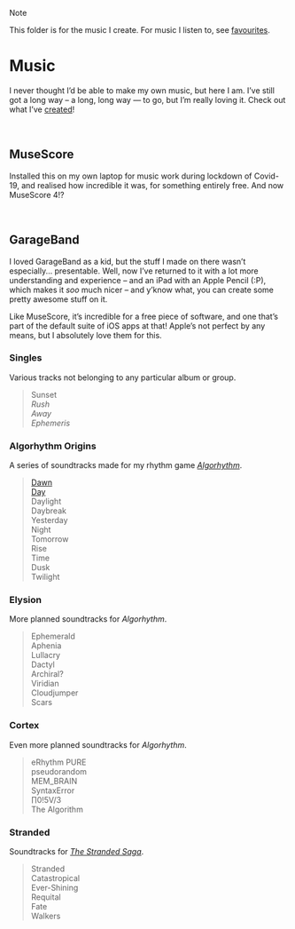 > [!Note]
> This folder is for the music I create. For music I listen to, see [favourites](../~lists/favourites/music.md).

# Music

I never thought I’d be able to make my own music, but here I am. I’ve still got a long way – a long, long way — to go, but I’m really loving it. Check out what I’ve [created](tracks)!


<br>


## MuseScore
Installed this on my own laptop for music work during lockdown of Covid-19, and realised how incredible it was, for something entirely free. And now MuseScore 4!?


<br>


## GarageBand
I loved GarageBand as a kid, but the stuff I made on there wasn’t especially... presentable. Well, now I’ve returned to it with a lot more understanding and experience – and an iPad with an Apple Pencil (:P), which makes it *soo* much nicer – and y’know what, you can create some pretty awesome stuff on it.

Like MuseScore, it’s incredible for a free piece of software, and one that’s part of the default suite of iOS apps at that! Apple’s not perfect by any means, but I absolutely love them for this.

### Singles
Various tracks not belonging to any particular album or group.

> Sunset  
> *Rush*  
> *Away*  
> *Ephemeris*  

### Algorhythm Origins
A series of soundtracks made for my rhythm game [*Algorhythm*](https://github.com/Sup2point0/Algorhythm).

> [Dawn](tracks/Algorhythm%20Origins/Dawn.m4a)  
> [Day](tracks/Algorhythm%20Origins/Day.m4a)  
> Daylight  
> Daybreak  
> Yesterday  
> Night  
> Tomorrow  
> Rise  
> Time  
> Dusk  
> Twilight  

### Elysion
More planned soundtracks for *Algorhythm*.

> Ephemerald  
> Aphenia  
> Lullacry  
> Dactyl  
> Archiral?  
> Viridian  
> Cloudjumper  
> Scars  

### Cortex
Even more planned soundtracks for *Algorhythm*.

> eRhythm PURE  
> pseudorandom  
> MEM_BRAIN  
> SyntaxError  
> ∏0!5V/3  
> The Algorithm  

### Stranded
Soundtracks for [*The Stranded Saga*](../Yu-Gi-Oh/lore/Stranded%20Saga).

> Stranded  
> Catastropical  
> Ever-Shining  
> Requital  
> Fate  
> Walkers  
